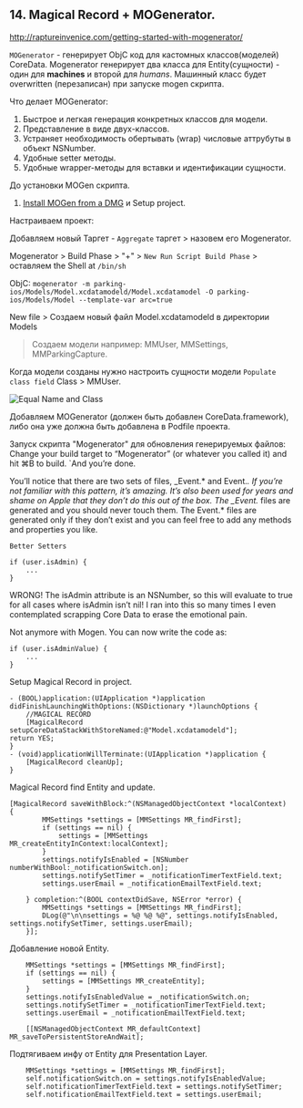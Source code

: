 
## 14. Magical Record + MOGenerator.

http://raptureinvenice.com/getting-started-with-mogenerator/

`MOGenerator` - генерирует ObjC код для кастомных классов(моделей) CoreData. 
Mogenerator генерирует два класса для Entity(cущности) - один для **machines** и второй для *humans*. Машинный класс будет overwritten (перезаписан) при запуске mogen скрипта.

Что делает MOGenerator:

1. Быстрое и легкая генерация конкретных классов для модели.
2. Представление в виде двух-классов.
3. Устраняет необходимость обертывать (wrap) числовые аттрубуты в объект NSNumber.
4. Удобные setter методы.
5. Удобные wrapper-методы для вставки и идентификации сущности.

До установки MOGen скрипта.

1. [Install MOGen from a DMG](http://rentzsch.github.io/mogenerator/) и Setup project.

Настраиваем проект:

Добавляем новый Таргет - `Aggregate` таргет > назовем его Mogenerator.

Mogenerator > Build Phase > "+" > `New Run Script Build Phase` > оставляем the Shell at `/bin/sh`

ObjC:
`mogenerator -m parking-ios/Models/Model.xcdatamodeld/Model.xcdatamodel -O parking-ios/Models/Model --template-var arc=true`

New file > Создаем новый файл Model.xcdatamodeld в директории Models 
> Создаем модели например: MMUser, MMSettings, MMParkingCapture.

Когда модели созданы нужно настроить сущности модели `Populate class field` Class > MMUser.

![Equal Name and Class](https://github.com/arthurigberdin/rg-ios-base/blob/master/Images/Entity.png)

Добавляем MOGenerator (должен быть добавлен CoreData.framework), либо она уже должна быть добавлена в Podfile проекта.

Запуск скрипта "Mogenerator" для обновления генерируемых файлов:
Change your build target to “Mogenerator” (or whatever you called it) and hit ⌘B to build. `And you’re done.

You’ll notice that there are two sets of files, _Event.* and Event.*. If you’re not familiar with this pattern, it’s amazing. It’s also been used for years and shame on Apple that they don’t do this out of the box. The _Event.* files are generated and you should never touch them. The Event.* files are generated only if they don’t exist and you can feel free to add any methods and properties you like.

`Better Setters`

```objc
if (user.isAdmin) {
    ...
}
```
WRONG! The isAdmin attribute is an NSNumber, so this will evaluate to true for all cases where isAdmin isn’t nil! I ran into this so many times I even contemplated scrapping Core Data to erase the emotional pain.

Not anymore with Mogen. You can now write the code as:

```objc
if (user.isAdminValue) {
    ...
}
```
Setup Magical Record in project.
```obj-c
- (BOOL)application:(UIApplication *)application didFinishLaunchingWithOptions:(NSDictionary *)launchOptions {
    //MAGICAL RECORD
    [MagicalRecord setupCoreDataStackWithStoreNamed:@"Model.xcdatamodeld"];
return YES;
}
- (void)applicationWillTerminate:(UIApplication *)application {
    [MagicalRecord cleanUp];
}
```

Magical Record find Entity and update.
```objc
[MagicalRecord saveWithBlock:^(NSManagedObjectContext *localContext) 
{
        MMSettings *settings = [MMSettings MR_findFirst];
        if (settings == nil) {
            settings = [MMSettings MR_createEntityInContext:localContext];
        }
        settings.notifyIsEnabled = [NSNumber numberWithBool:_notificationSwitch.on];
        settings.notifySetTimer = _notificationTimerTextField.text;
        settings.userEmail = _notificationEmailTextField.text;
        
    } completion:^(BOOL contextDidSave, NSError *error) {
        MMSettings *settings = [MMSettings MR_findFirst];
        DLog(@"\n\nsettings = %@ %@ %@", settings.notifyIsEnabled, settings.notifySetTimer, settings.userEmail);
    }];
```

Добавление новой Entity.
```objc
    MMSettings *settings = [MMSettings MR_findFirst];
    if (settings == nil) {
        settings = [MMSettings MR_createEntity];
    }
    settings.notifyIsEnabledValue = _notificationSwitch.on;
    settings.notifySetTimer = _notificationTimerTextField.text;
    settings.userEmail = _notificationEmailTextField.text;
    
    [[NSManagedObjectContext MR_defaultContext] MR_saveToPersistentStoreAndWait];
```

Подтягиваем инфу от Entity для Presentation Layer.
```objc
    MMSettings *settings = [MMSettings MR_findFirst];
    self.notificationSwitch.on = settings.notifyIsEnabledValue;
    self.notificationTimerTextField.text = settings.notifySetTimer;
    self.notificationEmailTextField.text = settings.userEmail;
```
